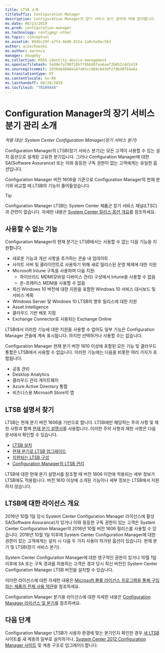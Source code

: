 ```yaml
---
title: LTSB 소개
titleSuffix: Configuration Manager
description: Configuration Manager의 장기 서비스 분기 관리에 대해 알아봅니다.
ms.date: 08/23/2019
ms.prod: configuration-manager
ms.technology: configmgr-other
ms.topic: conceptual
ms.assetid: 694bc29f-a7fd-4e06-815a-1a9c5e9ac563
author: aczechowski
ms.author: aaroncz
manager: dougeby
ms.collection: M365-identity-device-management
ms.openlocfilehash: 54d8efa798f10bff8bb80fea6aaf2b052c4d1419
ms.sourcegitcommit: 2d38de4846ea47a03cc884cbd3df27db48f64a6a
ms.translationtype: HT
ms.contentlocale: ko-KR
ms.lasthandoff: 08/28/2019
ms.locfileid: "70109848"
---
```

# <a name="introduction-to-the-long-term-servicing-branch-of-configuration-manager"></a>Configuration Manager의 장기 서비스 분기 관리 소개

*적용 대상: System Center Configuration Manager(장기 서비스 분기)*

Configuration Manager의 LTSB(장기 서비스 분기)는 모든 고객이 사용할 수 있는 설치 옵션으로 설계된 고유한 분기입니다. 그러나 Configuration Manager에 대한 SA(Software Assurance) 또는 이와 동등한 구독 권한이 없는 고객에게는 유일한 옵션입니다.

Configuration Manager 버전 1606을 기준으로 Configuration Manager의 현재 분기와 비교할 때 LTSB의 기능이 줄어들었습니다.

> [!TIP]   
> Configuration Manager LTSB는 System Center 제품군 장기 서비스 채널(LTSC)과 관련이 없습니다. 자세한 내용은 [System Center 릴리스 옵션 개요](https://docs.microsoft.com/system-center/ltsc-and-sac-overview)를 참조하세요.

## <a name="features-that-arent-available"></a>사용할 수 없는 기능

Configuration Manager의 현재 분기는 LTSB에서는 사용할 수 없는 다음 기능을 지원합니다.

- 새로운 기능과 개선 사항을 추가하는 콘솔 내 업데이트
- 사이트 서버 및 클라이언트로 사용하기 위해 새로 릴리스된 운영 체제에 대한 지원
- Microsoft Intune 구독을 사용하여 다음 지원:
  - 하이브리드 MDM(모바일 디바이스 관리) 구성에서 Intune을 사용할 수 없음
  - 온-프레미스 MDM을 사용할 수 없음
- 최신 Windows 10 버전에 대한 지원을 포함한 Windows 10 서비스 대시보드 및 서비스 계획  
- Windows Server 및 Windows 10 LTSB의 향후 릴리스에 대한 지원
- Asset Intelligence
- 클라우드 기반 배포 지점
- Exchange Connector로 사용되는 Exchange Online    

LTSB에서 이러한 기능에 대한 지원을 사용할 수 없어도 일부 기능은 Configuration Manager 콘솔에 계속 표시됩니다. 하지만 선택하거나 사용할 수는 없습니다.

Configuration Manager 현재 분기 버전 1610 이상에 포함된 모든 기능 및 클라우드 통합은 LTSB에서 사용할 수 없습니다. 이러한 기능에는 다음을 비롯한 여러 가지가 포함됩니다.<!--SCCMDocs#1823-->

- 공동 관리
- Desktop Analytics
- 클라우드 관리 게이트웨이
- Azure Active Directory 통합
- 비즈니스용 Microsoft Store의 앱

## <a name="find-ltsb-documentation"></a>LTSB 설명서 찾기

LTSB는 현재 분기 버전 1606을 기반으로 합니다. LTSB에만 해당하는 주의 사항 및 제한 사항과 함께 [현재 분기 설명서](https://docs.microsoft.com/sccm/)를 사용합니다. 이러한 주의 사항과 제한 사항은 다음 문서에서 확인할 수 있습니다.

- [LTSB 설치](install-the-ltsb.md)
- [현재 분기로 LTSB 업그레이드](convert-to-current-branch.md)
- [지원되는 LTSB 구성](supported-configurations-for-ltsb.md)
- [Configuration Manager의 LTSB 관리](manage-the-ltsb.md)

LTSB에 대한 현재 분기 설명서를 참조할 때 버전 1606 이전에 적용되는 세부 정보가 LTSB에도 적용됩니다. 버전 1610 이상에 소개된 기능이나 세부 정보는 LTSB에서 지원하지 않습니다.

## <a name="licensing-overview-for-the-ltsb"></a>LTSB에 대한 라이선스 개요   

2016년 10월 1일 당시 System Center Configuration Manager 라이선스에 활성 SA(Software Assurance)가 있거나 이와 동등한 구독 권한이 있는 고객은 System Center Configuration Manager의 2016년 10월 버전 1606 릴리스를 사용할 수 있습니다. 2016년 10월 1일 이후에 System Center Configuration Manager에 대한 권한이 있는 고객에게는 설치 시 다음 두 가지 사용이 허가된 옵션이 있습니다. 현재 분기 및 LTSB(장기 서비스 분기).

System Center Configuration Manager에 대한 영구적인 권한이 있거나 10월 1일 이후에 SA 또는 구독 경과를 허용하는 고객은 경과 당시 최신 버전인 System Center Configuration Manager LTSB 버전을 설치할 수 있습니다.

이러한 라이선스에 대한 자세한 내용은 [Microsoft 볼륨 라이선스 프로그램을 통해 구입하는 제품의 전체 사용 약관](https://go.microsoft.com/fwlink/?LinkId=800052)을 참조하세요.

Configuration Manager 분기용 라이선스에 대한 자세한 내용은 [Configuration Manager 라이선스 및 분기](learn-more-editions.md)를 참조하세요.

## <a name="next-steps"></a>다음 단계

Configuration Manager LTSB가 사용자 환경에 맞는 분기인지 확인한 경우 [새 LTSB](/sccm/core/understand/install-the-ltsb#install-a-new-site) 사이트를 새 계층의 일부로 설치하거나, [System Center 2012 Configuration Manager 사이트](/sccm/core/understand/install-the-ltsb#upgrade-from-system-center-2012-configuration-manager) 및 계층 구조로 업그레이드합니다.
